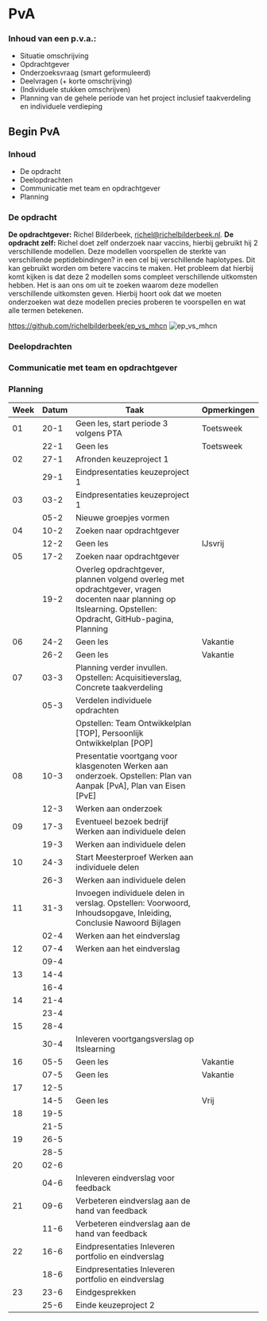 # PvA

### Inhoud van een p.v.a.:
- Situatie omschrijving
- Opdrachtgever
- Onderzoeksvraag (smart geformuleerd)
- Deelvragen (+ korte omschrijving)
- (Individuele stukken omschrijven)
- Planning van de gehele periode van het project inclusief taakverdeling en individuele verdieping

## Begin PvA
### Inhoud
- De opdracht
- Deelopdrachten
- Communicatie met team en opdrachtgever
- Planning

### De opdracht
**De opdrachtgever:**
Richel Bilderbeek, richel@richelbilderbeek.nl.
**De opdracht zelf:**
Richel doet zelf onderzoek naar vaccins, hierbij gebruikt hij 2 verschillende modellen. Deze modellen voorspellen de sterkte van verschillende peptidebindingen? in een cel bij verschillende haplotypes. Dit kan gebruikt worden om betere vaccins te maken. Het probleem dat hierbij komt kijken is dat deze 2 modellen soms compleet verschillende uitkomsten hebben. Het is aan ons om uit te zoeken waarom deze modellen verschillende uitkomsten geven. Hierbij hoort ook dat we moeten onderzoeken wat deze modellen precies proberen te voorspellen en wat alle termen betekenen.

https://github.com/richelbilderbeek/ep_vs_mhcn 
![ep_vs_mhcn](https://user-images.githubusercontent.com/78077905/110243515-a0fe5380-7f52-11eb-97f6-8122c2c06443.png)

### Deelopdrachten

### Communicatie met team en opdrachtgever

### Planning
| Week | Datum | Taak                                                                        | Opmerkingen |
|------|-------|-----------------------------------------------------------------------------|-------------|
| 01   | 20-1  | Geen les, start periode 3 volgens PTA                                       | Toetsweek   |
|      | 22-1  | Geen les                                                                    | Toetsweek   |
| 02   | 27-1  | Afronden keuzeproject 1                                                     |             |
|      | 29-1  | Eindpresentaties keuzeproject 1                                             |             |
| 03   | 03-2  | Eindpresentaties keuzeproject 1                                             |             |
|      | 05-2  | Nieuwe groepjes vormen                                                      |             |
| 04   | 10-2  | Zoeken naar opdrachtgever                                                   |             |
|      | 12-2  | Geen les                                                                    | IJsvrij     |
| 05   | 17-2  | Zoeken naar opdrachtgever                                                   |             |
|      | 19-2  | Overleg opdrachtgever, plannen volgend overleg met opdrachtgever, vragen docenten naar planning op Itslearning. Opstellen: Opdracht, GitHub-pagina, Planning |             |
| 06   | 24-2  | Geen les                                                                    | Vakantie    |
|      | 26-2  | Geen les                                                                    | Vakantie    |
| 07   | 03-3  | Planning verder invullen. Opstellen: Acquisitieverslag, Concrete taakverdeling |             |
|      | 05-3  |  Verdelen individuele opdrachten
|      |       | Opstellen: Team Ontwikkelplan [TOP], Persoonlijk Ontwikkelplan [POP]        |             |
| 08   | 10-3  | Presentatie voortgang voor klasgenoten Werken aan onderzoek. Opstellen: Plan van Aanpak [PvA], Plan van Eisen [PvE] |             |
|      | 12-3  | Werken aan onderzoek                                                        |             |
| 09   | 17-3  | Eventueel bezoek bedrijf Werken aan individuele delen                       |             |
|      | 19-3  | Werken aan individuele delen                                                |             |
| 10   | 24-3  | Start Meesterproef Werken aan individuele delen                             |             |
|      | 26-3  | Werken aan individuele delen                                                |             |
| 11   | 31-3  | Invoegen individuele delen in verslag. Opstellen: Voorwoord, Inhoudsopgave, Inleiding, Conclusie Nawoord Bijlagen |             |
|      | 02-4  | Werken aan het eindverslag                                                  |             |
| 12   | 07-4  | Werken aan het eindverslag                                                  |             |
|      | 09-4  |                                                                             |             |
| 13   | 14-4  |                                                                             |             |
|      | 16-4  |                                                                             |             |
| 14   | 21-4  |                                                                             |             |
|      | 23-4  |                                                                             |             |
| 15   | 28-4  |                                                                             |             |
|      | 30-4  | Inleveren voortgangsverslag op Itslearning                                  |             |
| 16   | 05-5  | Geen les                                                                    | Vakantie    |
|      | 07-5  | Geen les                                                                    | Vakantie    |
| 17   | 12-5  |                                                                             |             |
|      | 14-5  | Geen les                                                                    | Vrij        |
| 18   | 19-5  |                                                                             |             |
|      | 21-5  |                                                                             |             |
| 19   | 26-5  |                                                                             |             |
|      | 28-5  |                                                                             |             | 
| 20   | 02-6  |                                                                             |             |
|      | 04-6  | Inleveren eindverslag voor feedback                                         |             |
| 21   | 09-6  | Verbeteren eindverslag aan de hand van feedback                             |             |
|      | 11-6  | Verbeteren eindverslag aan de hand van feedback                             |             |
| 22   | 16-6  | Eindpresentaties Inleveren portfolio en eindverslag                         |             |
|      | 18-6  | Eindpresentaties Inleveren portfolio en eindverslag                         |             |
| 23   | 23-6  | Eindgesprekken                                                              |             |
|      | 25-6  | Einde keuzeproject 2                                                        |             |
